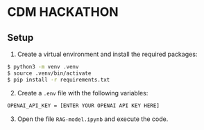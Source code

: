 # CDM HACKATHON

## Setup

1. Create a virtual environment and install the required packages:

```bash
$ python3 -m venv .venv
$ source .venv/bin/activate
$ pip install -r requirements.txt
```
2. Create a `.env` file with the following variables:

```bash
OPENAI_API_KEY = [ENTER YOUR OPENAI API KEY HERE]
```

3. Open the file `RAG-model.ipynb` and execute the code.
